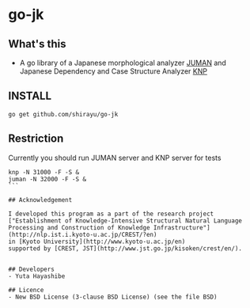 
# go-jk

## What's this

- A go library of a Japanese morphological analyzer [JUMAN](http://nlp.ist.i.kyoto-u.ac.jp/index.php?JUMAN) and Japanese Dependency and Case Structure Analyzer [KNP](http://nlp.ist.i.kyoto-u.ac.jp/index.php?KNP)


## INSTALL

```
go get github.com/shirayu/go-jk
```

## Restriction
Currently you should run JUMAN server and KNP server for tests

````
knp -N 31000 -F -S &
juman -N 32000 -F -S &
```

## Acknowledgement

I developed this program as a part of the research project 
["Establishment of Knowledge-Intensive Structural Natural Language Processing and Construction of Knowledge Infrastructure"](http://nlp.ist.i.kyoto-u.ac.jp/CREST/?en)
in [Kyoto University](http://www.kyoto-u.ac.jp/en)
supported by [CREST, JST](http://www.jst.go.jp/kisoken/crest/en/).


## Developers
- Yuta Hayashibe

## Licence
- New BSD License (3-clause BSD License) (see the file BSD)

